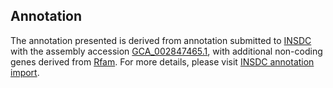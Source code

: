 

Annotation
----------

The annotation presented is derived from annotation submitted to
[INSDC](http://www.insdc.org) with the assembly accession
[GCA\_002847465.1](http://www.ebi.ac.uk/ena/data/view/GCA_002847465.1),
with additional non-coding genes derived from
[Rfam](http://rfam.xfam.org/). For more details, please visit [INSDC
annotation
import](http://ensemblgenomes.org/info/data/insdc_annotation).
